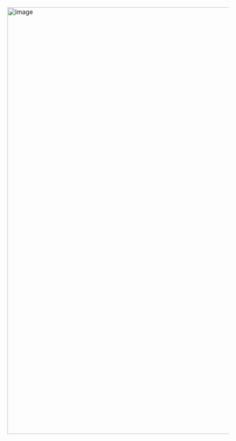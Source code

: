 <img width="1060" height="971" alt="image" src="https://github.com/user-attachments/assets/d2ce8840-21f8-4a0e-968e-9afe23f5a669" />
